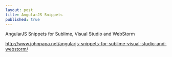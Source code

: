```yaml
---
layout: post
title: AngularJS Snippets
published: true
---
```



AngularJS Snippets for Sublime, Visual Studio and WebStorm

http://www.johnpapa.net/angularjs-snippets-for-sublime-visual-studio-and-webstorm/
